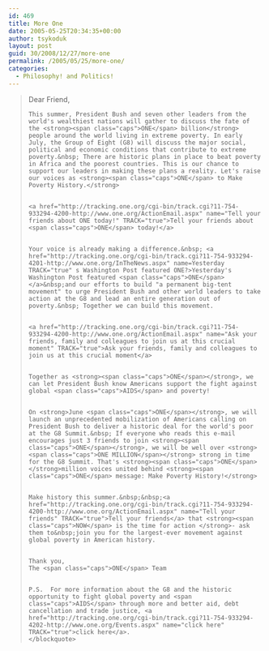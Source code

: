 ```yaml
---
id: 469
title: More One
date: 2005-05-25T20:34:35+00:00
author: tsykoduk
layout: post
guid: 30/2008/12/27/more-one
permalink: /2005/05/25/more-one/
categories:
  - Philosophy! and Politics!
---
```

<blockquote>Dear Friend,

	This summer, President Bush and seven other leaders from the world's wealthiest nations will gather to discuss the fate of the <strong><span class="caps">ONE</span> billion</strong> people around the world living in extreme poverty. In early July, the Group of Eight (G8) will discuss the major social, political and economic conditions that contribute to extreme poverty.&nbsp; There are historic plans in place to beat poverty in Africa and the poorest countries. This is our chance to support our leaders in making these plans a reality. Let's raise our voices as <strong><span class="caps">ONE</span> to Make Poverty History.</strong>


	<a href="http://tracking.one.org/cgi-bin/track.cgi?11-754-933294-4200-http://www.one.org/ActionEmail.aspx" name="Tell your friends about ONE today!" TRACK="true">Tell your friends about <span class="caps">ONE</span> today!</a>


	Your voice is already making a difference.&nbsp; <a href="http://tracking.one.org/cgi-bin/track.cgi?11-754-933294-4201-http://www.one.org/InTheNews.aspx" name=Yesterday TRACK="true" s Washington Post featured ONE?>Yesterday's Washington Post featured <span class="caps">ONE</span></a>&nbsp;and our efforts to build "a permanent big-tent movement" to urge President Bush and other world leaders to take action at the G8 and lead an entire generation out of poverty.&nbsp; Together we can build this movement.


	<a href="http://tracking.one.org/cgi-bin/track.cgi?11-754-933294-4200-http://www.one.org/ActionEmail.aspx" name="Ask your friends, family and colleagues to join us at this crucial moment" TRACK="true">Ask your friends, family and colleagues to join us at this crucial moment</a>


	Together as <strong><span class="caps">ONE</span></strong>, we can let President Bush know Americans support the fight against global <span class="caps">AIDS</span> and poverty!


	On <strong>June <span class="caps">ONE</span></strong>, we will launch an unprecedented mobilization of Americans calling on President Bush to deliver a historic deal for the world's poor at the G8 Summit.&nbsp; If everyone who reads this e-mail encourages just 3 friends to join <strong><span class="caps">ONE</span></strong>, we will be well over <strong><span class="caps">ONE MILLION</span></strong> strong in time for the G8 Summit. That's <strong><span class="caps">ONE</span> </strong>million voices united behind <strong><span class="caps">ONE</span> message: Make Poverty History!</strong>


	Make history this summer.&nbsp;&nbsp;<a href="http://tracking.one.org/cgi-bin/track.cgi?11-754-933294-4200-http://www.one.org/ActionEmail.aspx" name="Tell your friends" TRACK="true">Tell your friends</a> that <strong><span class="caps">NOW</span> is the time for action </strong>- ask them to&nbsp;join you for the largest-ever movement against global poverty in American history.


	Thank you,
	The <span class="caps">ONE</span> Team


	P.S.  For more information about the G8 and the historic opportunity to fight global poverty and <span class="caps">AIDS</span> through more and better aid, debt cancellation and trade justice, <a href="http://tracking.one.org/cgi-bin/track.cgi?11-754-933294-4202-http://www.one.org/Events.aspx" name="click here" TRACK="true">click here</a>.
	</blockquote>